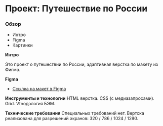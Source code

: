 # Проект: Путешествие по России

### Обзор
* Интро
* Figma
* Картинки

**Интро**

Это проект о путешествии по России, адаптивная верстка по макету из Фигма.

**Figma**

* [Ссылка на макет в Figma](https://www.figma.com/file/5S2WSbEFL6awjVWJ0NWL8Q/Sprint-3_-Russia-_-desktop-mobile?node-id=28503%3A0)

**Инструменты и технологии**
HTML верстка.
CSS (с медиазапросами).
Grid.
Vtnодология БЭМ.

**Технические требования**
Специальных требований нет.
Вертска реализована для разрешений экранов: 320 / 786 / 1024 / 1280.
